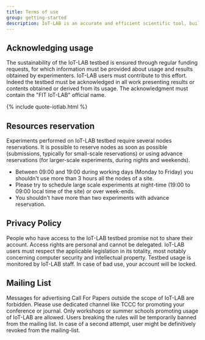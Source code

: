 ```yaml
---
title: Terms of use
group: getting-started
description: IoT-LAB is an accurate and efficient scientific tool, built to help and foster the design, development, tuning, and experimentation of large scale IoT applications. It's a shared tool, please make good use of it, and respect other users. IoT-LAB staff work hard to keep the testbed in good shape for experiments, and usually provide a very decent quality of service.
---
```


## Acknowledging usage

The sustainability of the IoT-LAB testbed is ensured through regular funding requests, for which information must be provided about usage and results obtained by experimenters. IoT-LAB users must contribute to this effort. Indeed the testbed must be acknowledged in all work presenting results or contents obtained or derived from its usage. The acknowledgment must contain the "FIT IoT-LAB" official name.

{% include quote-iotlab.html %}

## Resources reservation

Experiments performed on IoT-LAB testbed require several nodes reservations. It is possible to reserve nodes as soon as possible (submissions, typically for small-scale reservations) or using advance reservations (for larger-scale experiments, during nights and weekends).

* Between 09:00 and 19:00 during working days (Monday to Friday) you shouldn't use more than 3 hours all the nodes of a site.
* Please try to schedule large scale experiments at night-time (19:00 to 09:00 local time of the site) or over week-ends.
* You shouldn't have more than two experiments with advance reservation.

## Privacy Policy

People who have access to the IoT-LAB testbed promise not to share their account. Access rights are personal and cannot be delegated. IoT-LAB users must respect the applicable legislation in its totality, most notably concerning computer security and intellectual property. Testbed usage is monitored by IoT-LAB staff. In case of bad use, your account will be locked.

## Mailing List

Messages for advertising Call For Papers outside the scope of IoT-LAB are forbidden. Please use dedicated channel like TCCC for promoting your conference or journal. Only workshops or summer schools promoting usage of IoT-LAB are allowed. Users breaking the rules will be temporarily banned from the mailing list. In case of a second attempt, user might be definitively revoked from the mailing-list.
